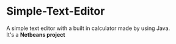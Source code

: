 # Simple-Text-Editor
A simple text editor with a built in calculator made by using Java.</br>
It's a <b>Netbeans project</b>
